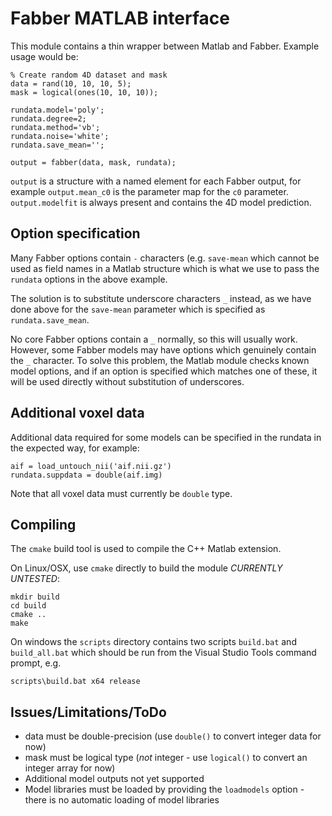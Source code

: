 Fabber MATLAB interface
=======================

This module contains a thin wrapper between Matlab and Fabber. Example usage would be:

    % Create random 4D dataset and mask
    data = rand(10, 10, 10, 5);
    mask = logical(ones(10, 10, 10));

    rundata.model='poly';
    rundata.degree=2;
    rundata.method='vb';
    rundata.noise='white';
    rundata.save_mean='';

    output = fabber(data, mask, rundata);

`output` is a structure with a named element for each Fabber output, for example
`output.mean_c0` is the parameter map for the `c0` parameter. `output.modelfit` is
always present and contains the 4D model prediction.

Option specification
--------------------

Many Fabber options contain `-` characters (e.g. `save-mean` which cannot be used as 
field names in a Matlab structure which is what we use to pass the `rundata` options
in the above example. 

The solution is to substitute underscore characters `_` instead, as we have done above 
for the `save-mean` parameter which is specified as `rundata.save_mean`.

No core Fabber options contain a `_` normally, so this will usually work. However, some
Fabber models may have options which genuinely contain the `_` character. To solve this
problem, the Matlab module checks known model options, and if an option is specified which 
matches one of these, it will be used directly without substitution of underscores. 

Additional voxel data
---------------------

Additional data required for some models can be specified in the rundata in the expected
way, for example:

    aif = load_untouch_nii('aif.nii.gz')
    rundata.suppdata = double(aif.img)

Note that all voxel data must currently be `double` type.

Compiling
---------

The `cmake` build tool is used to compile the C++ Matlab extension.

On Linux/OSX, use `cmake` directly to build the module *CURRENTLY UNTESTED*:

    mkdir build
    cd build
    cmake ..
    make

On windows the `scripts` directory contains two scripts `build.bat` and `build_all.bat`
which should be run from the Visual Studio Tools command prompt, e.g.

    scripts\build.bat x64 release

Issues/Limitations/ToDo
-----------------------

 - data must be double-precision (use `double()` to convert integer data for now)
 - mask must be logical type (*not* integer - use `logical()` to convert an integer array for now)
 - Additional model outputs not yet supported
 - Model libraries must be loaded by providing the `loadmodels` option - there is no automatic loading of model libraries




